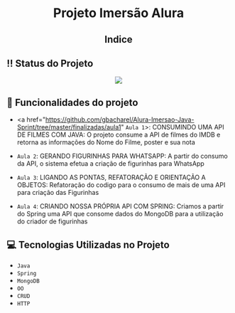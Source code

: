 <h1 align="center"> Projeto Imersão Alura </h1>

<h2 align="center"> Indice </h2>

## :bangbang: Status do Projeto
<p align="center">
<img src="http://img.shields.io/static/v1?label=STATUS&message=EM%20DESENVOLVIMENTO&color=GREEN&style=for-the-badge"/>
</p>

## :hammer: Funcionalidades do projeto

- <a href="https://github.com/gbacharel/Alura-Imersao-Java-Sprint/tree/master/finalizadas/aula1" `Aula 1`>: 
CONSUMINDO UMA API DE FILMES COM JAVA: O projeto consume a API de filmes do IMDB e retorna as informações do Nome do Filme, poster e sua nota

- `Aula 2`: GERANDO FIGURINHAS PARA WHATSAPP: 
A partir do consumo da API, o sistema efetua a criação de figurinhas para WhatsApp 

- `Aula 3`: LIGANDO AS PONTAS, REFATORAÇÃO E ORIENTAÇÃO A OBJETOS: 
Refatoração do codigo para o consumo de mais de uma API para criação das Figurinhas 

- `Aula 4`: CRIANDO NOSSA PRÓPRIA API COM SPRING:
Criamos a partir do Spring uma API que consome dados do MongoDB para a utilização do criador de figurinhas 

## :computer: Tecnologias Utilizadas no Projeto
-  `Java`
-  `Spring`
-  `MongoDB`
-  `OO`
-  `CRUD`
-  `HTTP`  



